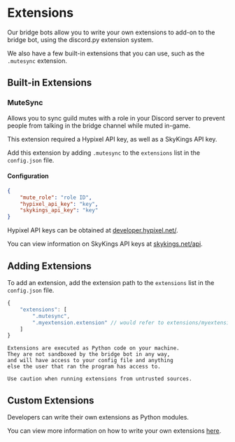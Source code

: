 # Extensions

Our bridge bots allow you to write your own extensions to add-on to the bridge bot, using the discord.py extension system.

We also have a few built-in extensions that you can use, such as the `.mutesync` extension.

## Built-in Extensions

### MuteSync

Allows you to sync guild mutes with a role in your Discord server to 
prevent people from talking in the bridge channel while muted in-game.

This extension required a Hypixel API key, as well as a SkyKings API key.

Add this extension by adding `.mutesync` to the `extensions` list in the `config.json` file.

#### Configuration

```json
{
    "mute_role": "role ID",
    "hypixel_api_key": "key",
    "skykings_api_key": "key"
}
```
Hypixel API keys can be obtained at [developer.hypixel.net/](https://developer.hypixel.net/).

You can view information on SkyKings API keys at [skykings.net/api](https://skykings.net/api/#section/Authentication).

## Adding Extensions

To add an extension, add the extension path to the `extensions` list in the `config.json` file.

```js
{
    "extensions": [
        ".mutesync",
        ".myextension.extension" // would refer to extensions/myextension/extension.py
    ]
}
```

```{warning}
Extensions are executed as Python code on your machine. 
They are not sandboxed by the bridge bot in any way, 
and will have access to your config file and anything 
else the user that ran the program has access to.

Use caution when running extensions from untrusted sources.
```

## Custom Extensions

Developers can write their own extensions as Python modules.

You can view more information on how to write your own extensions [here](/bridge/developer/index).

